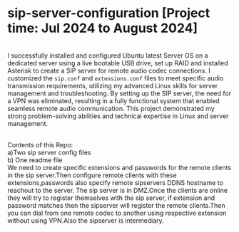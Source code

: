 # sip-server-configuration [Project time: Jul 2024 to August 2024]
<br>I successfully installed and configured Ubuntu latest Server OS on a dedicated server using a live bootable USB drive, set up RAID and installed Asterisk to create a SIP server for remote audio codec connections. I customized the `sip.conf` and `extensions.conf` files to meet specific audio transmission requirements, utilizing my advanced Linux skills for server management and troubleshooting. By setting up the SIP server, the need for a VPN was eliminated, resulting in a fully functional system that enabled seamless remote audio communication. This project demonstrated my strong problem-solving abilities and technical expertise in Linux and server management.</br>

<br>
Contents of this Repo:
<br>a)Two sip server config files</br>
    b) One readme file</br>
We need to create specific extensions and passwords for the remote clients in the sip server.Then configure remote clients with these extensions,passwords also specify remote sipservers DDNS hostname to reachout to the server.
The sip server is in DMZ.Once the clients are online they will try to register themselves with the sip server, if extension and password matches then the sipserver will register the remote clients.Then you can dial from one remote codec to another using respective extension without using VPN.Also the sipserver is intermediary.</br>
